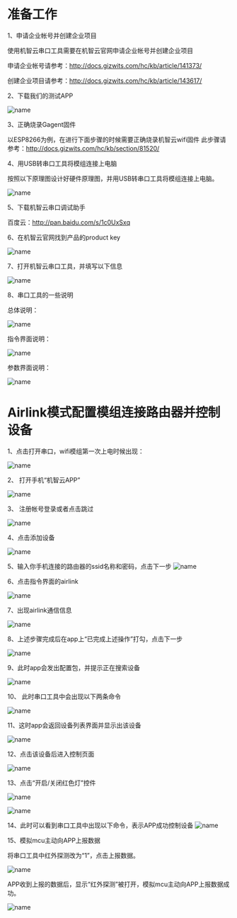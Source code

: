 # 准备工作
 1、申请企业帐号并创建企业项目

使用机智云串口工具需要在机智云官网申请企业帐号并创建企业项目

申请企业帐号请参考：http://docs.gizwits.com/hc/kb/article/141373/

创建企业项目请参考：http://docs.gizwits.com/hc/kb/article/143617/

2、下载我们的测试APP

 ![name](/assets/zh-cn/deviceDev/debug/Serial/image001.png)


3、正确烧录Gagent固件

以ESP8266为例，在进行下面步骤的时候需要正确烧录机智云wifi固件
此步骤请参考：http://docs.gizwits.com/hc/kb/section/81520/

4、用USB转串口工具将模组连接上电脑

按照以下原理图设计好硬件原理图，并用USB转串口工具将模组连接上电脑。

 ![name](/assets/zh-cn/deviceDev/debug/Serial/image003.png)

5、下载机智云串口调试助手

百度云：http://pan.baidu.com/s/1c0UxSxq

 6、在机智云官网找到产品的product key

 ![name](/assets/zh-cn/deviceDev/debug/Serial/image005.png)


7、打开机智云串口工具，并填写以下信息

 ![name](/assets/zh-cn/deviceDev/debug/Serial/image007.png)


8、串口工具的一些说明

总体说明：

 ![name](/assets/zh-cn/deviceDev/debug/Serial/image009.png)

 
指令界面说明：

 ![name](/assets/zh-cn/deviceDev/debug/Serial/image011.png)


参数界面说明：


 ![name](/assets/zh-cn/deviceDev/debug/Serial/image013.png)

 
# Airlink模式配置模组连接路由器并控制设备
1、点击打开串口，wifi模组第一次上电时候出现：

 ![name](/assets/zh-cn/deviceDev/debug/Serial/image015.png)


2、 打开手机“机智云APP”

 ![name](/assets/zh-cn/deviceDev/debug/Serial/image017.png)

 
3、 注册帐号登录或者点击跳过

 ![name](/assets/zh-cn/deviceDev/debug/Serial/image019.png)


4、点击添加设备

 ![name](/assets/zh-cn/deviceDev/debug/Serial/image021.png)

 
5、输入你手机连接的路由器的ssid名称和密码，点击下一步
 ![name](/assets/zh-cn/deviceDev/debug/Serial/image023.png)


6、点击指令界面的airlink

 ![name](/assets/zh-cn/deviceDev/debug/Serial/image025.png)


7、出现airlink通信信息
 
 ![name](/assets/zh-cn/deviceDev/debug/Serial/image027.png)


8、上述步骤完成后在app上“已完成上述操作”打勾，点击下一步

 ![name](/assets/zh-cn/deviceDev/debug/Serial/image029.png)


9、此时app会发出配置包，并提示正在搜索设备
 
 ![name](/assets/zh-cn/deviceDev/debug/Serial/image031.png)


10、 此时串口工具中会出现以下两条命令

 ![name](/assets/zh-cn/deviceDev/debug/Serial/image033.png)

 
11、这时app会返回设备列表界面并显示出该设备

 ![name](/assets/zh-cn/deviceDev/debug/Serial/image035.png)


12、点击该设备后进入控制页面

 ![name](/assets/zh-cn/deviceDev/debug/Serial/image037.png)


13、点击“开启/关闭红色灯”控件
 
 ![name](/assets/zh-cn/deviceDev/debug/Serial/image037.png)

 ![name](/assets/zh-cn/deviceDev/debug/Serial/image039.png)

14、此时可以看到串口工具中出现以下命令，表示APP成功控制设备
 ![name](/assets/zh-cn/deviceDev/debug/Serial/image041.png)

15、模拟mcu主动向APP上报数据

将串口工具中红外探测改为“1”，点击上报数据。

 ![name](/assets/zh-cn/deviceDev/debug/Serial/image043.png)

APP收到上报的数据后，显示“红外探测”被打开，模拟mcu主动向APP上报数据成功。

 ![name](/assets/zh-cn/deviceDev/debug/Serial/image045.png)

